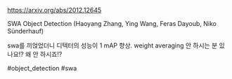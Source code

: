 https://arxiv.org/abs/2012.12645

SWA Object Detection (Haoyang Zhang, Ying Wang, Feras Dayoub, Niko Sünderhauf)

swa를 끼얹었더니 디텍터의 성능이 1 mAP 향상. weight averaging 안 하시는 분 있나요!? 왜 안 하시죠!?

#object_detection #swa